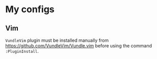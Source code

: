 # My configs

## Vim

`VundleVim` plugin must be installed manually from https://github.com/VundleVim/Vundle.vim before using the command `:PluginInstall`.
